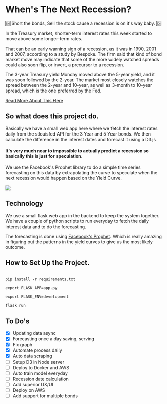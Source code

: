 # When's The Next Recession?

:sos: Short the bonds, Sell the stock cause a recession is on it's way baby. :sos:

In the Treasury market, shorter-term interest rates this week started to move above some longer-term rates.

That can be an early warning sign of a recession, as it was in 1990, 2001 and 2007, according to a study by Bespoke. The firm said that kind of bond market move may indicate that some of the more widely watched spreads could also soon flip, or invert, a precursor to a recession.

The 3-year Treasury yield Monday moved above the 5-year yield, and it was soon followed by the 2-year. The market most closely watches the spread between the 2-year and 10-year, as well as 3-month to 10-year spread, which is the one preferred by the Fed.

[Read More About This Here](https://www.cnbc.com/2018/12/04/the-yield-curve-explained-and-how-it-became--wall-streets-barometer.html)

## So what does this project do.

Basically we have a small web app here where we fetch the interest rates daily from the stlouisfed API for the 3 Year and 5 Year bonds. We then calculate the difference in the interest dates and forecast it using a D3.js

#### It's very much near to impossible to actually predict a recession so basically this is just for speculation. 

We use the Facebook's Prophet library to do a simple time series forecasting on this data by extrapolating the curve to speculate when the next recession would happen based on the Yield Curve.

![](https://media.giphy.com/media/8c6YTRuQE9ejh2aXIy/giphy.gif)


## Technology

We use a small flask web app in the backend to keep the system together. We have a couple of python scripts to run everyday to fetch the daily interest data and to do the forecasting.

The forecasting is done using [Facebook's Prophet](https://github.com/facebook/prophet). Which is really amazing in figuring out the patterns in the yield curves to give us the most likely outcome.

## How to Set Up the Project.

```

pip install -r requirements.txt

export FLASK_APP=app.py

export FLASK_ENV=development

flask run

```

## To Do's

- [x] Updating data async
- [x] Forecasting once a day saving, serving
- [x] Fix graph
- [x] Automate process daily
- [x] Auto data scraping
- [ ] Setup D3 in Node server
- [ ] Deploy to Docker and AWS
- [ ] Auto train model everyday
- [ ] Recession date calculation
- [ ] Add superior UX/UI
- [ ] Deploy on AWS
- [ ] Add support for multiple bonds
